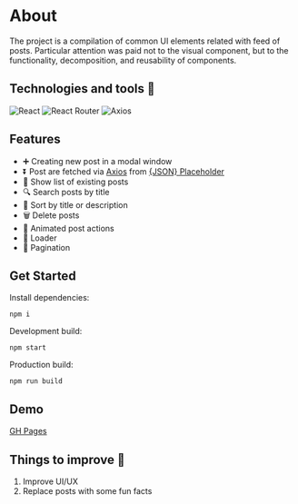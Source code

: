 # About

The project is a compilation of common UI elements related with feed of posts. Particular attention was paid not to the visual component, but to the functionality, decomposition, and reusability of components.

## Technologies and tools :hammer:
![React](https://img.shields.io/badge/React-20232A?style=for-the-badge&logo=react&logoColor=61DAFB)
![React Router](https://img.shields.io/badge/React_Router-CA4245?style=for-the-badge&logo=react-router&logoColor=white)
![Axios](https://img.shields.io/badge/axios-f5f6f7.svg?style=for-the-badge&logo=axios&logoColor=5a29e4)


## Features 

- ➕ Creating new post in a modal window
- ⏬ Post are fetched via [Axios](https://axios-http.com/) from [{JSON} Placeholder](https://jsonplaceholder.typicode.com/)
- 📄 Show list of existing posts
- 🔍 Search posts by title
- 📶 Sort by title or description
- 🗑️ Delete posts
- 🎠 Animated post actions
- :arrows_counterclockwise: Loader
- 🔢 Pagination


## Get Started

Install dependencies:
```
npm i
```

Development build:
```
npm start
```

Production build:
```
npm run build
```

## Demo
<a href="https://theashbringer.github.io/learn-react/" target="_blank">GH Pages</a>


## Things to improve :pencil:

1. Improve UI/UX
2. Replace posts with some fun facts
